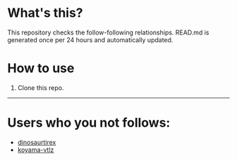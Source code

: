 # What's this?
This repository checks the follow-following relationships.
READ.md is generated once per 24 hours and automatically updated.
# How to use
1. Clone this repo.
 
 --- 
 
 # Users who you not follows: 
  
- [dinosaurtirex](https://github.com/dinosaurtirex/) 
- [koyama-vtlz](https://github.com/koyama-vtlz/) 
